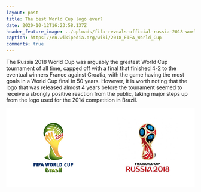 ```yaml
---
layout: post
title: The best World Cup logo ever?
date: 2020-10-12T16:23:58.137Z
header_feature_image: ../uploads/fifa-reveals-official-russia-2018-world-cup-logo-design-2.jpg
caption: https://en.wikipedia.org/wiki/2018_FIFA_World_Cup
comments: true
---
```

The Russia 2018 World Cup was arguably the greatest World Cup tournament of all time, capped off with a final that finished 4-2 to the eventual winners France against Croatia, with the game having the most goals in a World Cup final in 50 years. However, it is worth noting that the logo that was released almost 4 years before the tounament seemed to receive a strongly positive reaction from the public, taking major steps up from the logo used for the 2014 competition in Brazil. 

![](../uploads/2014-20018-wc-logos.jpg)